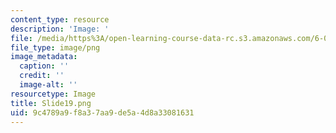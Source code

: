 ```yaml
---
content_type: resource
description: 'Image: '
file: /media/https%3A/open-learning-course-data-rc.s3.amazonaws.com/6-004-computation-structures-spring-2017/9c4789a9f8a37aa9de5a4d8a33081631_Slide19.png
file_type: image/png
image_metadata:
  caption: ''
  credit: ''
  image-alt: ''
resourcetype: Image
title: Slide19.png
uid: 9c4789a9-f8a3-7aa9-de5a-4d8a33081631
---
```

